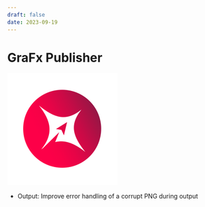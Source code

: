 ```yaml
---
draft: false
date: 2023-09-19
---
```


# GraFx Publisher

![rn_icon](icon-GraFx-Publisher.svg)

- Output: Improve error handling of a corrupt PNG during output
